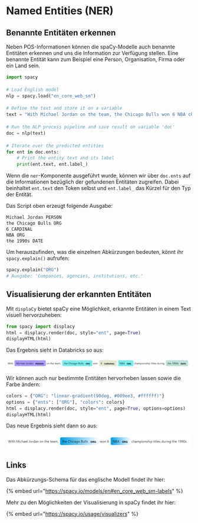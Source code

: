 # Named Entities (NER)

## Benannte Entitäten erkennen

Neben POS-Informationen können die spaCy-Modelle auch benannte Entitäten erkennen und uns die Information zur Verfügung stellen. Eine benannte Entität kann zum Beispiel eine Person, Organisation, Firma oder ein Land sein.

```python
import spacy

# Load English model
nlp = spacy.load("en_core_web_sm")

# Define the text and store it on a variable
text = "With Michael Jordan on the team, the Chicago Bulls won 6 NBA championship titles during the 1990s."

# Run the NLP process pipeline and save result on variable 'doc'
doc = nlp(text)

# Iterate over the predicted entities
for ent in doc.ents:
    # Print the entity text and its label
    print(ent.text, ent.label_)
```

Wenn die `ner`-Komponente ausgeführt wurde, können wir über `doc.ents` auf die Informationen bezüglich der gefundenen Entitäten zugreifen. Dabei beinhaltet `ent.text` den Token selbst und `ent.label_` das Kürzel für den Typ der Entität.

Das Script oben erzeugt folgende Ausgabe:

```
Michael Jordan PERSON
the Chicago Bulls ORG
6 CARDINAL
NBA ORG
the 1990s DATE
```

Um herauszufinden, was die einzelnen Abkürzungen bedeuten, könnt ihr `spacy.explain()` aufrufen:

```python
spacy.explain("ORG")
# Ausgabe: 'Companies, agencies, institutions, etc.'
```

## Visualisierung der erkannten Entitäten

Mit `displaCy` bietet spaCy eine Möglichkeit, erkannte Entitäten in einem Text visuell hervorzuheben:

```python
from spacy import displacy
html = displacy.render(doc, style="ent", page=True)
displayHTML(html)
```

Das Ergebnis sieht in Databricks so aus:

![Visuelle Hervorhebung von erkannten Entitäten in Databricks.](<../../../../.gitbook/assets/image (11).png>)

Wir können auch nur bestimmte Entitäten hervorheben lassen sowie die Farbe ändern:

```python
colors = {"ORG": "linear-gradient(90deg, #009ee3, #ffffff)"}
options = {"ents": ["ORG"], "colors": colors}
html = displacy.render(doc, style="ent", page=True, options=options)
displayHTML(html)
```

Das neue Ergebnis sieht dann so aus:

![Visuelle Hervorhebung von erkannten Organisationen in Databricks.](<../../../../.gitbook/assets/image (12) (1).png>)

## Links

Das Abkürzungs-Schema für das englische Modell findet ihr hier:

{% embed url="https://spacy.io/models/en#en_core_web_sm-labels" %}

Mehr zu den Möglichkeiten der Visualisierung in spaCy findet ihr hier:

{% embed url="https://spacy.io/usage/visualizers" %}
